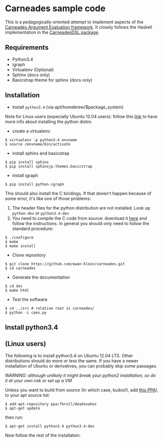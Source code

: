 Carneades sample code
=====================

This is a pedagogically-oriented attempt to implement aspects of the [Carneades Argument Evaluation framework](http://carneades.github.io/carneades/Carneades/).  It closely follows the Haskell implementation in the [CarneadesDSL package](https://hackage.haskell.org/package/CarneadesDSL).

## Requirements

* Python3.4
* igraph
* Virtualenv (Optional)
* Sphinx (docs only)
* Basicstrap theme for sphinx (docs only)

## Installation

* Install `python3.4` (via apt/homebrew/$package_system)

Note for Linux users (especially Ubuntu 12.04 users): follow this
[link](#install-python3.4) to have more info about installing the
python distro.

* create a virtualenv:

```
$ virtualenv -p python3.4 envname
$ source /envname/bin/activate
```

* install sphinx and basicstrap

```
$ pip install sphinx
$ pip install sphinxjp.themes.basicstrap
```

* install igraph

```
$ pip install python-igraph
```

This should also install the C bindings. If that doesn't happen because of some error, it's like one of those problems:

1) The header files for the python distribution are not installed. Look up `python-dev` or `python3.4-dev`
2) You need to compile the C code from source: download it
[here](http://igraph.org/) and follow the instructions. In general you
should only need to follow the standard procedure:

```
$ ./configure
$ make
$ make install
```

* Clone repository
```
$ git clone https://github.com/ewan-klein/carneades.git
$ cd carneades
```

* Generate the documentation
```
$ cd doc
$ make html
```

* Test the software
```
$ cd ../src # relative root is carneades/
$ python -i caes.py
```


## Install python3.4

(Linux users)
-------------

The following is to install python3.4 on Ubuntu 12.04 LTS. Other
distributions should do more or less the same. If you have a newer
installation of Ubuntu or derivatives, you can probably skip some
passages.

*WARNING: although unlikely it might break your python2 installation,
so do it at your own risk or set up a VM*

Unless you want to build from source (In which case, kudos!), add
[this PPA](https://launchpad.net/~fkrull/+archive/ubuntu/deadsnakes)),
to your apt source list:

```
$ add-apt-repository ppa:fkrull/deadsnakes
$ apt-get update
```

then run:

```
$ apt-get install python3.4 python3.4-dev
```

Now follow the rest of the installation.

